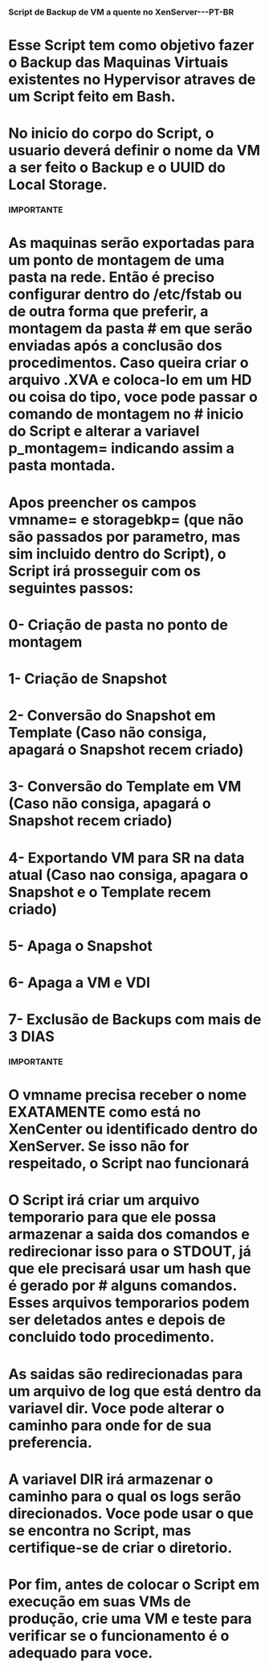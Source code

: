 ### Script de Backup de VM a quente no XenServer---PT-BR #

# Esse Script tem como objetivo fazer o Backup das Maquinas Virtuais existentes no Hypervisor atraves de um Script feito em Bash.
# No inicio do corpo do Script, o usuario deverá definir o nome da VM a ser feito o Backup e o UUID do Local Storage.

###   IMPORTANTE ###
# As maquinas serão exportadas para um ponto de montagem de uma pasta na rede. Então é preciso configurar dentro do /etc/fstab ou de outra forma que preferir, a montagem da pasta # em que serão enviadas após a conclusão dos procedimentos. Caso queira criar o arquivo .XVA e coloca-lo em um HD ou coisa do tipo, voce pode passar o comando de montagem no        # inicio do Script e alterar a variavel p_montagem= indicando assim a pasta montada.
###

# Apos preencher os campos vmname= e storagebkp= (que não são passados por parametro, mas sim incluido dentro do Script), o Script irá prosseguir com os seguintes passos:
# 0- Criação de pasta no ponto de montagem
# 1- Criação de Snapshot
# 2- Conversão do Snapshot em Template (Caso não consiga, apagará o Snapshot recem criado)
# 3- Conversão do Template em VM (Caso não consiga, apagará o Snapshot recem criado)
# 4- Exportando VM para SR na data atual (Caso nao consiga, apagara o Snapshot e o Template recem criado)
# 5- Apaga o Snapshot 
# 6- Apaga a VM e VDI
# 7- Exclusão de Backups com mais de 3 DIAS

### IMPORTANTE ###
# O vmname precisa receber o nome EXATAMENTE como está no XenCenter ou identificado dentro do XenServer. Se isso não for respeitado, o Script nao funcionará
###

# O Script irá criar um arquivo temporario para que ele possa armazenar a saida dos comandos e redirecionar isso para o STDOUT, já que ele precisará usar um hash que é gerado por # alguns comandos. Esses arquivos temporarios podem ser deletados antes e depois de concluido todo procedimento.
# As saidas são redirecionadas para um arquivo de log que está dentro da variavel dir. Voce pode alterar o caminho para onde for de sua preferencia.
# A variavel DIR irá armazenar o caminho para o qual os logs serão direcionados. Voce pode usar o que se encontra no Script, mas certifique-se de criar o diretorio.


# Por fim, antes de colocar o Script em execução em suas VMs de produção, crie uma VM e teste para verificar se o funcionamento é o adequado para voce.
